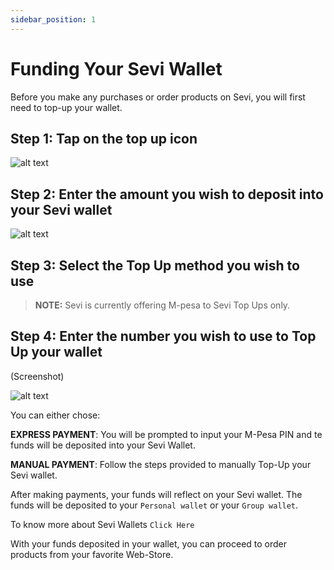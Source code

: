 ```yaml
---
sidebar_position: 1
---
```


# Funding Your Sevi Wallet

Before you make any purchases or order products on Sevi, you will first need to top-up your wallet.


## Step 1: Tap on the top up icon 

![alt text](/topup/topupicon.png "Logo Title Text 1")

## Step 2: Enter the amount you wish to deposit into your Sevi wallet

![alt text](/topup/topupamount.png "Logo Title Text 1")

## Step 3:	Select the Top Up method you wish to use

>**NOTE:**  Sevi is currently offering M-pesa to Sevi Top Ups only.


## Step 4: Enter the number you wish to use to Top Up your wallet

(Screenshot)

![alt text](/topup/topupnumber.png "Logo Title Text 1")

You can either chose:

**EXPRESS PAYMENT**: You will be prompted to input your M-Pesa PIN and te funds will be deposited into your Sevi Wallet.

**MANUAL PAYMENT**: Follow the steps provided to manually Top-Up your Sevi wallet.

After making payments, your funds will reflect on your Sevi wallet. The funds will be deposited to your `Personal wallet` or your `Group wallet`.

To know more about Sevi Wallets `Click Here`

With your funds deposited in your wallet, you can proceed to order products from your favorite Web-Store.
